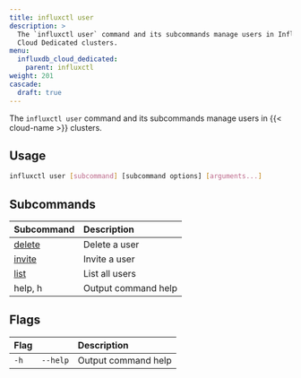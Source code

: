 ```yaml
---
title: influxctl user
description: >
  The `influxctl user` command and its subcommands manage users in InfluxDB
  Cloud Dedicated clusters.
menu:
  influxdb_cloud_dedicated:
    parent: influxctl
weight: 201
cascade:
  draft: true
---
```


The `influxctl user` command and its subcommands manage users in
{{< cloud-name >}} clusters.

## Usage

```sh
influxctl user [subcommand] [subcommand options] [arguments...]
```

## Subcommands

| Subcommand                                                               | Description         |
| :----------------------------------------------------------------------- | :------------------ |
| [delete](/influxdb/cloud-dedicated/reference/cli/influxctl/user/delete/) | Delete a user       |
| [invite](/influxdb/cloud-dedicated/reference/cli/influxctl/user/invite/) | Invite a user       |
| [list](/influxdb/cloud-dedicated/reference/cli/influxctl/user/list/)     | List all users      |
| help, h                                                                  | Output command help |

## Flags

| Flag |          | Description         |
| :--- | :------- | :------------------ |
| `-h` | `--help` | Output command help |